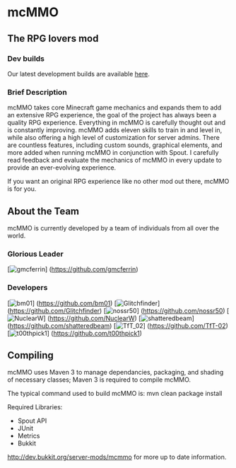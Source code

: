 # mcMMO
## The RPG lovers mod

### Dev builds
Our latest development builds are available [here](http://ci.mcmmo.info).

### Brief Description
mcMMO takes core Minecraft game mechanics and expands them to add an extensive RPG experience, the goal of the project has always been a quality RPG experience. Everything in mcMMO is carefully thought out and is constantly improving. mcMMO adds eleven skills to train in and level in, while also offering a high level of customization for server admins. There are countless features, including custom sounds, graphical elements, and more added when running mcMMO in conjunction with Spout. I carefully read feedback and evaluate the mechanics of mcMMO in every update to provide an ever-evolving experience.

If you want an original RPG experience like no other mod out there, mcMMO is for you.

## About the Team

mcMMO is currently developed by a team of individuals from all over the world.
### Glorious Leader
[![gmcferrin](http://www.gravatar.com/avatar/b64c52daf25d206b27650788b5813b7b.png)]
(https://github.com/gmcferrin)

### Developers
[![bm01](http://www.gravatar.com/avatar/ec8146f5358177f12e9a252271bbc391.png)]
(https://github.com/bm01)
[![Glitchfinder](http://www.gravatar.com/avatar/5aa4cce22f72ae9c002ecec30f061d00.png)]
(https://github.com/Glitchfinder)
[![nossr50](http://www.gravatar.com/avatar/f2ee41eedfd645fb4a3a2c8f6cb1b18c.png)]
(https://github.com/nossr50)
[![NuclearW](http://www.gravatar.com/avatar/90926bdcf1c8a75918df5ea5fa801ce6.png)]
(https://github.com/NuclearW)
[![shatteredbeam](http://www.gravatar.com/avatar/cad3b5d7d39cf5387afb87f494389610.png)]
(https://github.com/shatteredbeam)
[![TfT_02](http://www.gravatar.com/avatar/b8914f9970e1f6ffd5281ce4770e20a7.png)]
(https://github.com/TfT-02)
[![t00thpick1](http://www.gravatar.com/avatar/??.png)]
(https://github.com/t00thpick1)

## Compiling

mcMMO uses Maven 3 to manage dependancies, packaging, and shading of necessary classes; Maven 3 is required to compile mcMMO.

The typical command used to build mcMMO is: mvn clean package install

Required Libraries:
* Spout API
* JUnit
* Metrics
* Bukkit

http://dev.bukkit.org/server-mods/mcmmo for more up to date information.
